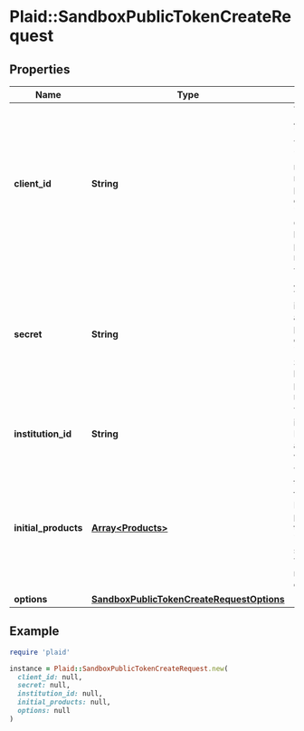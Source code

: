 # Plaid::SandboxPublicTokenCreateRequest

## Properties

| Name | Type | Description | Notes |
| ---- | ---- | ----------- | ----- |
| **client_id** | **String** | Your Plaid API &#x60;client_id&#x60;. The &#x60;client_id&#x60; is required and may be provided either in the &#x60;PLAID-CLIENT-ID&#x60; header or as part of a request body. | [optional] |
| **secret** | **String** | Your Plaid API &#x60;secret&#x60;. The &#x60;secret&#x60; is required and may be provided either in the &#x60;PLAID-SECRET&#x60; header or as part of a request body. | [optional] |
| **institution_id** | **String** | The ID of the institution the Item will be associated with |  |
| **initial_products** | [**Array&lt;Products&gt;**](Products.md) | The products to initially pull for the Item. May be any products that the specified &#x60;institution_id&#x60;  supports. This array may not be empty. |  |
| **options** | [**SandboxPublicTokenCreateRequestOptions**](SandboxPublicTokenCreateRequestOptions.md) |  | [optional] |

## Example

```ruby
require 'plaid'

instance = Plaid::SandboxPublicTokenCreateRequest.new(
  client_id: null,
  secret: null,
  institution_id: null,
  initial_products: null,
  options: null
)
```


